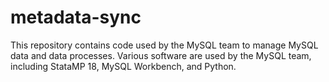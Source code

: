 # metadata-sync
This repository contains code used by the MySQL team to manage MySQL data and data processes. Various software are used by the MySQL team, including StataMP 18, MySQL Workbench, and Python. 
